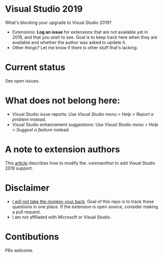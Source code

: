 # Visual Studio 2019

What's blocking your upgrade to Visual Studio 2019? 

* Extensions: **Log an issue** for extensions that are not available yet in 2019, and that you wish to see. Goal is to keep track here when they are available and whether the author was asked to update it.
* Other things? Let me know if there is other stuff that's lacking.

# Current status

See open issues.

# What does not belong here:

* Visual Studio issue reports: Use *Visual Studio menu > Help > Report a problem* instead.
* Visual Studio enhancement suggestions:  Use *Visual Studio menu > Help > Suggest a feature* instead.

# A note to extension authors

This [article](https://devblogs.microsoft.com/visualstudio/how-to-upgrade-extensions-to-support-visual-studio-2019/) describes how to modify the .vsixmanifest to add Visual Studio 2019 support.

# Disclaimer

* [I will not take the monkey your back](https://hbr.org/1999/11/management-time-whos-got-the-monkey). Goal of this repo is to track these questions in one place. If the extension is open source, consider making a pull request.
* I am not affiliated with Microsoft or Visual Studio.

# Contibutions

PRs welcome.
